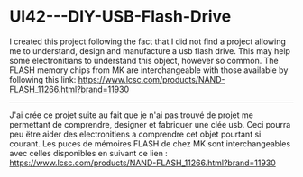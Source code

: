 # Ul42---DIY-USB-Flash-Drive
 I created this project following the fact that I did not find a project allowing me to understand, design and manufacture a usb flash drive. This may help some electronitians to understand this object, however so common. 
 The FLASH memory chips from MK are interchangeable with those available by following this link:
 https://www.lcsc.com/products/NAND-FLASH_11266.html?brand=11930

---
 
 J'ai crée ce projet suite au fait que je n'ai pas trouvé de projet me permettant de comprendre, designer et fabriquer une clée usb. Ceci pourra peu ëtre aider des electronitiens a comprendre cet objet pourtant si courant.
 Les puces de mémoires FLASH de chez MK sont interchangeables avec celles disponibles en suivant ce lien :
 https://www.lcsc.com/products/NAND-FLASH_11266.html?brand=11930

